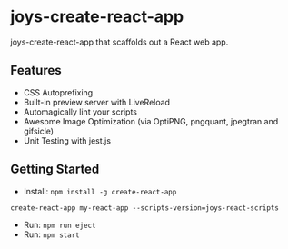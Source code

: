 # joys-create-react-app

joys-create-react-app that scaffolds out a React web app.

## Features

* CSS Autoprefixing
* Built-in preview server with LiveReload
* Automagically lint your scripts
* Awesome Image Optimization (via OptiPNG, pngquant, jpegtran and gifsicle)
* Unit Testing with jest.js

## Getting Started

- Install: `npm install -g create-react-app`

```
create-react-app my-react-app --scripts-version=joys-react-scripts
```

- Run: `npm run eject`
- Run: `npm start`




